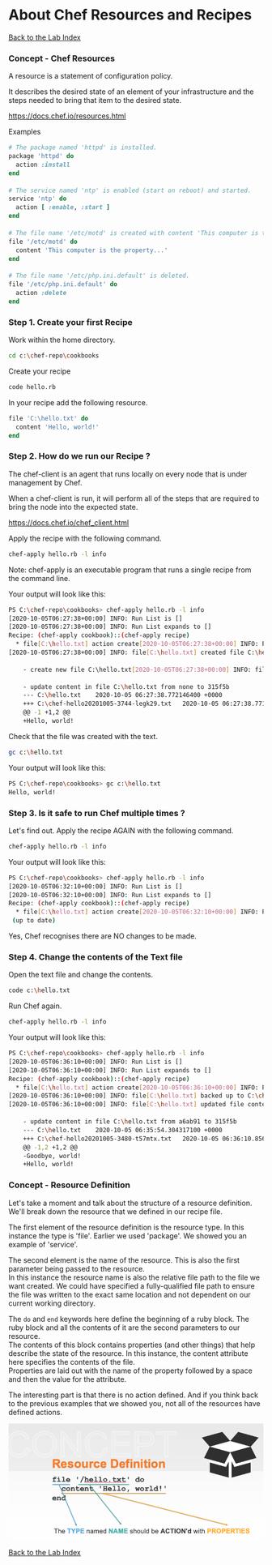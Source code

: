 # About Chef Resources and Recipes
[Back to the Lab Index](../README.md#cooking-up-compliance---workshop)
  
### Concept - Chef Resources
A resource is a statement of configuration policy.  
  
It describes the desired state of an element of your infrastructure and the steps needed to bring that item to the desired state.  
  
https://docs.chef.io/resources.html
  
Examples
```ruby
# The package named 'httpd' is installed.
package 'httpd' do
  action :install
end

# The service named 'ntp' is enabled (start on reboot) and started.
service 'ntp' do
  action [ :enable, :start ]
end

# The file name '/etc/motd' is created with content 'This computer is the property ...'
file '/etc/motd' do
  content 'This computer is the property...'
end

# The file name '/etc/php.ini.default' is deleted.
file '/etc/php.ini.default' do
  action :delete
end

```
  
### Step 1. Create your first Recipe
  
Work within the home directory.  
```bash
cd c:\chef-repo\cookbooks
```
  
Create your recipe
```bash
code hello.rb
```
  
In your recipe add the following resource. 
```ruby
file 'C:\hello.txt' do
  content 'Hello, world!'
end

```
  
  
### Step 2. How do we run our Recipe ?
The chef-client is an agent that runs locally on every node that is under management by Chef.  
  
When a chef-client is run, it will perform all of the steps that are required to bring the node into the expected state.  
  
https://docs.chef.io/chef_client.html
  
  
Apply the recipe with the following command.  
```bash
chef-apply hello.rb -l info
```
Note: chef-apply is an executable program that runs a single recipe from the command line.  
  
  
Your output will look like this:  
```bash
PS C:\chef-repo\cookbooks> chef-apply hello.rb -l info
[2020-10-05T06:27:38+00:00] INFO: Run List is []
[2020-10-05T06:27:38+00:00] INFO: Run List expands to []
Recipe: (chef-apply cookbook)::(chef-apply recipe)
  * file[C:\hello.txt] action create[2020-10-05T06:27:38+00:00] INFO: Processing file[C:\hello.txt] action create ((chef-apply cookbook)::(chef-apply recipe) line 1)
[2020-10-05T06:27:38+00:00] INFO: file[C:\hello.txt] created file C:\hello.txt

    - create new file C:\hello.txt[2020-10-05T06:27:38+00:00] INFO: file[C:\hello.txt] updated file contents C:\hello.txt

    - update content in file C:\hello.txt from none to 315f5b
    --- C:\hello.txt    2020-10-05 06:27:38.772146400 +0000
    +++ C:\chef-hello20201005-3744-legk29.txt   2020-10-05 06:27:38.771151100 +0000
    @@ -1 +1,2 @@
    +Hello, world!
```
  
  
Check that the file was created with the text.  
```bash
gc c:\hello.txt
```
  
Your output will look like this:  
```bash
PS C:\chef-repo\cookbooks> gc c:\hello.txt
Hello, world!
```
  
  
### Step 3. Is it safe to run Chef multiple times ?
  
  
Let's find out. Apply the recipe AGAIN with the following command.  
```bash
chef-apply hello.rb -l info
```
  
Your output will look like this:  
```bash
PS C:\chef-repo\cookbooks> chef-apply hello.rb -l info
[2020-10-05T06:32:10+00:00] INFO: Run List is []
[2020-10-05T06:32:10+00:00] INFO: Run List expands to []
Recipe: (chef-apply cookbook)::(chef-apply recipe)
  * file[C:\hello.txt] action create[2020-10-05T06:32:10+00:00] INFO: Processing file[C:\hello.txt] action create ((chef-apply cookbook)::(chef-apply recipe) line 1)
 (up to date)
```
  
Yes, Chef recognises there are NO changes to be made.  
  
  
### Step 4. Change the contents of the Text file
  
Open the text file and change the contents.
```bash
code c:\hello.txt
```
  
Run Chef again.   
```bash
chef-apply hello.rb -l info
```
  
Your output will look like this:  
```bash
PS C:\chef-repo\cookbooks> chef-apply hello.rb -l info
[2020-10-05T06:36:10+00:00] INFO: Run List is []
[2020-10-05T06:36:10+00:00] INFO: Run List expands to []
Recipe: (chef-apply cookbook)::(chef-apply recipe)
  * file[C:\hello.txt] action create[2020-10-05T06:36:10+00:00] INFO: Processing file[C:\hello.txt] action create ((chef-apply cookbook)::(chef-apply recipe) line 1)
[2020-10-05T06:36:10+00:00] INFO: file[C:\hello.txt] backed up to C:\chef\backup\hello.txt.chef-20201005063610.886569
[2020-10-05T06:36:10+00:00] INFO: file[C:\hello.txt] updated file contents C:\hello.txt

    - update content in file C:\hello.txt from a6ab91 to 315f5b
    --- C:\hello.txt    2020-10-05 06:35:54.304317100 +0000
    +++ C:\chef-hello20201005-3480-t57mtx.txt   2020-10-05 06:36:10.856322000 +0000
    @@ -1,2 +1,2 @@
    -Goodbye, world!
    +Hello, world!
```
  
  
### Concept - Resource Definition
Let's take a moment and talk about the structure of a resource definition. We'll break down the resource that we defined in our recipe file.  
  
The first element of the resource definition is the resource type. In this instance the type is 'file'. Earlier we used 'package'. We showed you an example of 'service'.  
  
The second element is the name of the resource. This is also the first parameter being passed to the resource.  
In this instance the resource name is also the relative file path to the file we want created. We could have specified a fully-qualified file path to ensure the file was written to the exact same location and not dependent on our current working directory.  
  
The `do` and `end` keywords here define the beginning of a ruby block. The ruby block and all the contents of it are the second parameters to our resource.  
The contents of this block contains properties (and other things) that help describe the state of the resource. In this instance, the content attribute here specifies the contents of the file.  
Properties are laid out with the name of the property followed by a space and then the value for the attribute.  
  
The interesting part is that there is no action defined. And if you think back to the previous examples that we showed you, not all of the resources have defined actions.  
  
![Chef Resource Definition](/labs/images/chef_resource_definition.png)
  
  
[Back to the Lab Index](../README.md#cooking-up-compliance---workshop)
